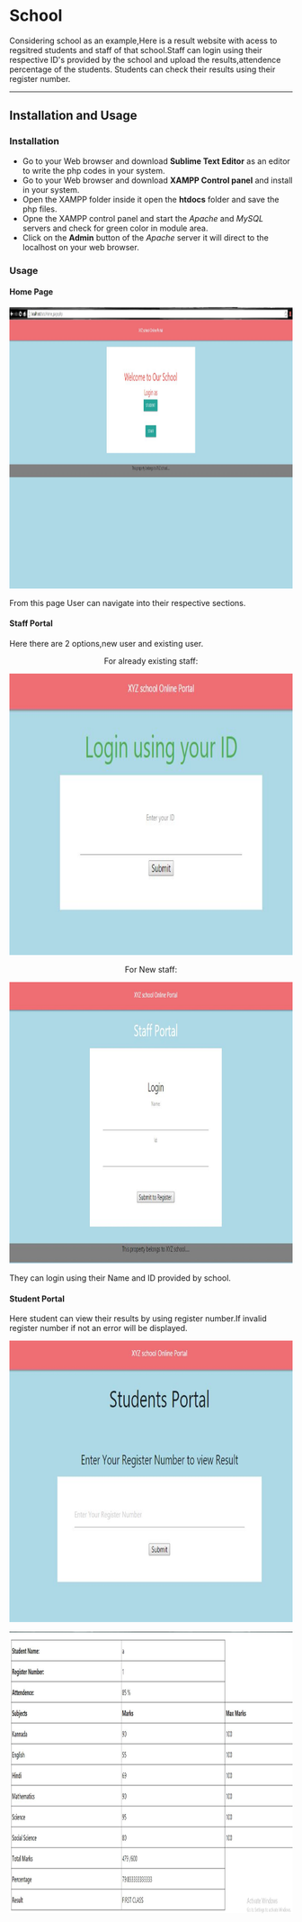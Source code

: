 # School

Considering school as an example,Here is a result website with acess to regsitred students and staff of that school.Staff can login using their respective ID's provided by the school and upload the results,attendence percentage of the students. Students can check their results using their register number.

----
## Installation and Usage
### Installation
- Go to your Web browser and download **Sublime Text Editor** as an editor to write the php codes in your system.
- Go to your Web browser and download **XAMPP Control panel** and install in your system.
- Open the XAMPP folder inside it open the **htdocs** folder and save the php files.
- Opne the XAMPP control panel and start the *Apache* and *MySQL* servers and check for green color in module area.
- Click on the **Admin** button of the *Apache* server it will direct to the localhost on your web browser.

### Usage
#### Home Page
<p align="center">
  <img width="600" height="500" src="https://raw.githubusercontent.com/abhirama24/School/master/MAIN.JPG">
</p>
From this page User can navigate into their respective sections.

#### Staff Portal
Here there are 2 options,new user and existing user.
<p align="center">
For already existing staff:
  </p>
<p align="center">
  <img width="600" height="500" src="https://raw.githubusercontent.com/abhirama24/School/master/Existing_Staff.JPG">
</p>
<p align="center">
For New staff:
  </p>
<p align="center">
  <img width="600" height="500" src="https://raw.githubusercontent.com/abhirama24/School/master/New_staff.JPG">
</p>
They can login using their Name and ID provided by school. 

#### Student Portal
Here student can view their results by using register number.If invalid register number if not an error will be displayed.
<p align="center">
  <img width="600" height="500" src="https://raw.githubusercontent.com/abhirama24/School/master/Student.JPG">
</p>

<p align="center>
          Final Result Display
 </p>
          
<p align="center">
  <img width="600" height="500" src="https://raw.githubusercontent.com/abhirama24/School/master/Display.JPG">
</p>
